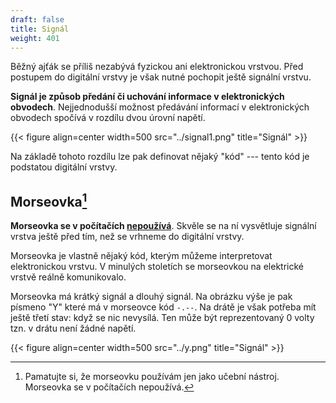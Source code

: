 ```yaml
---
draft: false
title: Signál
weight: 401
---
```


Běžný ajťák se příliš nezabývá fyzickou ani elektronickou vrstvou. Před postupem do digitální vrstvy je však nutné pochopit ještě signální vrstvu.

**Signál je způsob předání či uchování informace v elektronických obvodech**. Nejjednodušší možnost předávání informací v elektronických obvodech spočívá v rozdílu dvou úrovní napětí.

{{< figure align=center width=500 src="../signal1.png" title="Signál" >}}

Na základě tohoto rozdílu lze pak definovat nějaký "kód" --- tento kód je podstatou digitální vrstvy.


## Morseovka[^m]

**Morseovka se v počítačích <u>nepoužívá</u>**. Skvěle se na ní vysvětluje signální vrstva ještě před tím, než se vrhneme do digitální vrstvy.

Morseovka je vlastně nějaký kód, kterým můžeme interpretovat elektronickou vrstvu. V minulých stoletích se morseovkou na elektrické vrstvě reálně komunikovalo.

Morseovka má krátký signál a dlouhý signál. Na obrázku výše je pak písmeno "Y" které má v morseovce kód `-.--`. Na drátě je však potřeba mít ještě třetí stav: když se nic nevysílá. Ten může být reprezentovaný 0 volty tzn. v drátu není žádné napětí.

{{< figure align=center width=500 src="../y.png" title="Signál" >}}

[^m]: Pamatujte si, že morseovku používám jen jako učební nástroj. Morseovka se v počítačích nepoužívá.
